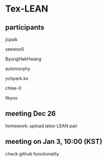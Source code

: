 # Tex-LEAN

## participants

jcpaik

seewoo5

ByungHakHwang

automorphy

ychpark.ks

chlee-0

Ilkyoo

## meeting Dec 26

homework: upload latex-LEAN pair

## meeting on Jan 3, 10:00 (KST)

check github functionality 
